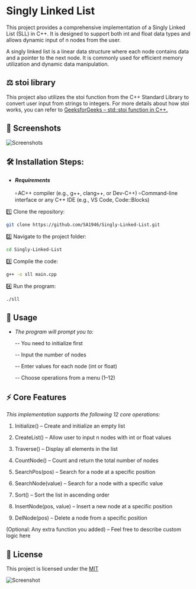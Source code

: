 # Singly Linked List

This project provides a comprehensive implementation of a Singly Linked List (SLL) in C++. It is designed to support both int and float data types and allows dynamic input of n nodes from the user.

A singly linked list is a linear data structure where each node contains data and a pointer to the next node. It is commonly used for efficient memory utilization and dynamic data manipulation.

## ⚖️ stoi library 
This project also utilizes the stoi function from the C++ Standard Library to convert user input from strings to integers. For more details about how stoi works, you can refer to [GeeksforGeeks – std::stoi function in C++.](https://www.geeksforgeeks.org/cpp/stdstoi-function-in-cpp/)

## 📸 Screenshots

![Screenshots](https://github.com/user-attachments/assets/2489f6db-b3c5-4280-be12-fd1dde03a60a)

## 🛠️ Installation Steps:

- #### _Requirements_
  ৹ AC++ compiler (e.g., g++, clang++, or Dev-C++)
  ৹ Command-line interface or any C++ IDE (e.g., VS Code, Code::Blocks)

1️⃣ Clone the repository:

```bash
git clone https://github.com/SA1946/Singly-Linked-List.git
```

2️⃣ Navigate to the project folder:

```bash
cd Singly-Linked-List
```

3️⃣ Compile the code:

```bash
g++ -o sll main.cpp
```

4️⃣ Run the program:

```bash
./sll

```

## 🧪 Usage

- _The program will prompt you to:_

  -- You need to initialize first

  -- Input the number of nodes

  -- Enter values for each node (int or float)

  -- Choose operations from a menu (1–12)

## ⚡ Core Features

_This implementation supports the following 12 core operations:_

1. Initialize() – Create and initialize an empty list

2. CreateList() – Allow user to input n nodes with int or float values

3. Traverse() – Display all elements in the list

4. CountNode() – Count and return the total number of nodes

5. SearchPos(pos) – Search for a node at a specific position

6. SearchNode(value) – Search for a node with a specific value

7. Sort() – Sort the list in ascending order

8. InsertNode(pos, value) – Insert a new node at a specific position

9. DelNode(pos) – Delete a node from a specific position

(Optional: Any extra function you added) – Feel free to describe custom logic here


    


## 📄 License

This project is licensed under the [MIT](https://github.com/SA1946/Singly-Linked-List?tab=MIT-1-ov-file)

![Screenshot](https://camo.githubusercontent.com/ff1d4eb768b74fa335491dd8a7e87d95017665c1570e5a8828fddfdb728da450/68747470733a2f2f63617073756c652d72656e6465722e76657263656c2e6170702f6170693f747970653d776176696e6726636f6c6f723d6772616469656e74266865696768743d3130302673656374696f6e3d666f6f746572)
